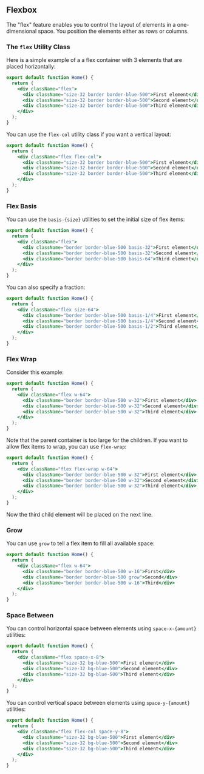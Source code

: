 ## Flexbox

The "flex" feature enables you to control the layout of elements in a one-dimensional space.
You position the elements either as rows or columns.

### The `flex` Utility Class

Here is a simple example of a a flex container with 3 elements that are placed horizontally:

```jsx
export default function Home() {
  return (
    <div className="flex">
      <div className="size-32 border border-blue-500">First element</div>
      <div className="size-32 border border-blue-500">Second element</div>
      <div className="size-32 border border-blue-500">Third element</div>
    </div>
  );
}
```

You can use the `flex-col` utility class if you want a vertical layout:

```jsx
export default function Home() {
  return (
    <div className="flex flex-col">
      <div className="size-32 border border-blue-500">First element</div>
      <div className="size-32 border border-blue-500">Second element</div>
      <div className="size-32 border border-blue-500">Third element</div>
    </div>
  );
}
```

### Flex Basis

You can use the `basis-{size}` utilities to set the initial size of flex items:

```jsx
export default function Home() {
  return (
    <div className="flex">
      <div className="border border-blue-500 basis-32">First element</div>
      <div className="border border-blue-500 basis-32">Second element</div>
      <div className="border border-blue-500 basis-64">Third element</div>
    </div>
  );
}
```

You can also specify a fraction:

```jsx
export default function Home() {
  return (
    <div className="flex size-64">
      <div className="border border-blue-500 basis-1/4">First element</div>
      <div className="border border-blue-500 basis-1/4">Second element</div>
      <div className="border border-blue-500 basis-1/2">Third element</div>
    </div>
  );
}
```

### Flex Wrap

Consider this example:

```jsx
export default function Home() {
  return (
    <div className="flex w-64">
      <div className="border border-blue-500 w-32">First element</div>
      <div className="border border-blue-500 w-32">Second element</div>
      <div className="border border-blue-500 w-32">Third element</div>
    </div>
  );
}
```

Note that the parent container is too large for the children.
If you want to allow flex items to wrap, you can use `flex-wrap`:

```jsx
export default function Home() {
  return (
    <div className="flex flex-wrap w-64">
      <div className="border border-blue-500 w-32">First element</div>
      <div className="border border-blue-500 w-32">Second element</div>
      <div className="border border-blue-500 w-32">Third element</div>
    </div>
  );
}
```

Now the third child element will be placed on the next line.

### Grow

You can use `grow` to tell a flex item to fill all available space:

```jsx
export default function Home() {
  return (
    <div className="flex w-64">
      <div className="border border-blue-500 w-16">First</div>
      <div className="border border-blue-500 grow">Second</div>
      <div className="border border-blue-500 w-16">Third</div>
    </div>
  );
}
```

### Space Between

You can control horizontal space between elements using `space-x-{amount}` utilities:

```jsx
export default function Home() {
  return (
    <div className="flex space-x-8">
      <div className="size-32 bg-blue-500">First element</div>
      <div className="size-32 bg-blue-500">Second element</div>
      <div className="size-32 bg-blue-500">Third element</div>
    </div>
  );
}
```

You can control vertical space between elements using `space-y-{amount}` utilities:

```jsx
export default function Home() {
  return (
    <div className="flex flex-col space-y-8">
      <div className="size-32 bg-blue-500">First element</div>
      <div className="size-32 bg-blue-500">Second element</div>
      <div className="size-32 bg-blue-500">Third element</div>
    </div>
  );
}
```
